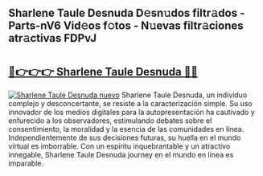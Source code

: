 ## Sharlene Taule Desnuda D𝚎sn𝚞dos filtr𝚊dos - Parts-nV6 Vid𝚎os f𝚘tos - N𝚞evas filtr𝚊ciones atr𝚊ctivas FDPvJ

# <h2><a href="http://mb8mir.tromn.icu/?c=Sharlene+Taule+Desnuda">🔗👉👉👉 Sharlene Taule Desnuda 🔗🔗</a></h2>

[![Sharlene Taule Desnuda nuevo](https://i.imgur.com/pEAQMta.gif)](http://mb8mir.tromn.icu/?c=Sharlene+Taule+Desnuda)
Sharlene Taule Desnuda, un individuo complejo y desconcertante, se resiste a la caracterización simple. Su uso innovador de los medios digitales para la autopresentación ha cautivado y enfurecido a los observadores, estimulando debates sobre el consentimiento, la moralidad y la esencia de las comunidades en línea. Independientemente de sus decisiones futuras, su huella en el mundo virtual es imborrable. Con un espíritu inquebrantable y un atractivo innegable, Sharlene Taule Desnuda journey en el mundo en línea es imparable.
